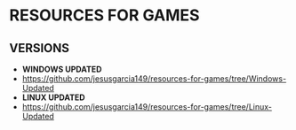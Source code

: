 # RESOURCES FOR GAMES


## VERSIONS
- **WINDOWS UPDATED**
- https://github.com/jesusgarcia149/resources-for-games/tree/Windows-Updated
- **LINUX UPDATED**
- https://github.com/jesusgarcia149/resources-for-games/tree/Linux-Updated
